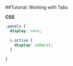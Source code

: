 ##Tutorial: Working with Tabs




**CSS**
```css
.panels {
  display: none;
  
  &.active {
    display: inherit;
  }
  
}

```
